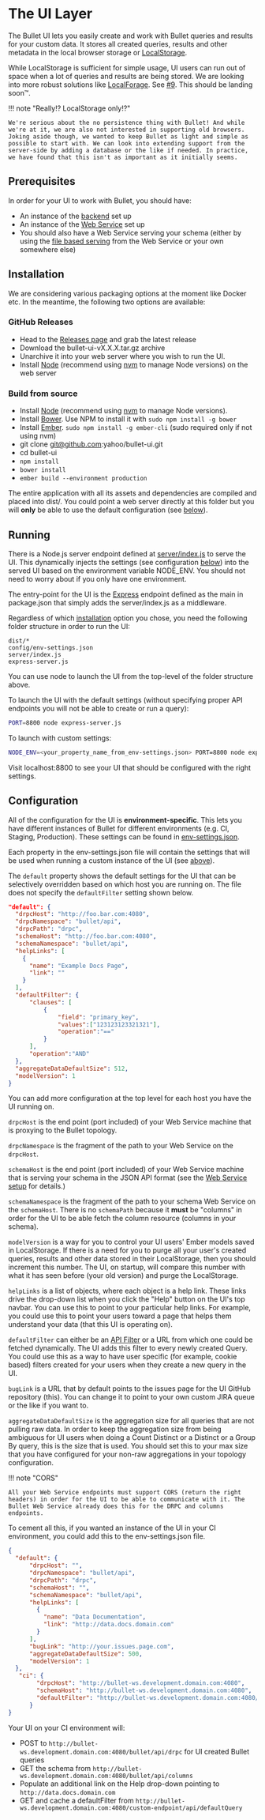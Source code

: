 # The UI Layer

The Bullet UI lets you easily create and work with Bullet queries and results for your custom data. It stores all created queries, results and other metadata in the local browser storage or [LocalStorage](https://www.w3schools.com/html/html5_webstorage.asp).

While LocalStorage is sufficient for simple usage, UI users can run out of space when a lot of queries and results are being stored. We are looking into more robust solutions like [LocalForage](https://localforage.github.io/localForage/). See [#9](https://github.com/yahoo/bullet-ui/issues/9). This should be landing soon&trade;.

!!! note "Really!? LocalStorage only!?"

    We're serious about the no persistence thing with Bullet! And while we're at it, we are also not interested in supporting old browsers. Joking aside though, we wanted to keep Bullet as light and simple as possible to start with. We can look into extending support from the server-side by adding a database or the like if needed. In practice, we have found that this isn't as important as it initially seems.


## Prerequisites

In order for your UI to work with Bullet, you should have:

  * An instance of the [backend](../backend/setup-storm.md) set up
  * An instance of the [Web Service](../ws/setup.md) set up
  * You should also have a Web Service serving your schema (either by using the [file based serving](../ws/setup.md#file-based-schema) from the Web Service or your own somewhere else)

## Installation

We are considering various packaging options at the moment like Docker etc. In the meantime, the following two options are available:

### GitHub Releases

* Head to the [Releases page](../about/releases.md#bullet-ui) and grab the latest release
* Download the bullet-ui-vX.X.X.tar.gz archive
* Unarchive it into your web server where you wish to run the UI.
* Install [Node](https://nodejs.org/) (recommend using [nvm](https://github.com/creationix/nvm) to manage Node versions) on the web server

### Build from source

* Install [Node](https://nodejs.org/) (recommend using [nvm](https://github.com/creationix/nvm) to manage Node versions).
* Install [Bower](https://bower.io/). Use NPM to install it with ```sudo npm install -g bower```
* Install [Ember](http://emberjs.com/). ```sudo npm install -g ember-cli``` (sudo required only if not using nvm)
* git clone git@github.com:yahoo/bullet-ui.git
* cd bullet-ui
* `npm install`
* `bower install`
* `ember build --environment production`

The entire application with all its assets and dependencies are compiled and placed into dist/. You could point a web server directly at this folder but you will **only** be able to use the default configuration (see [below](#configuration)).

## Running

There is a Node.js server endpoint defined at [server/index.js](server/index.js) to serve the UI. This dynamically injects the settings (see configuration [below](#configuration)) into the served UI based on the environment variable NODE_ENV. You should not need to worry about if you only have one environment.

The entry-point for the UI is the [Express](http://expressjs.com/) endpoint defined as the main in package.json that simply adds the server/index.js as a middleware.

Regardless of which [installation](#installation) option you chose, you need the following folder structure in order to run the UI:

```
dist/*
config/env-settings.json
server/index.js
express-server.js
```

You can use node to launch the UI from the top-level of the folder structure above.

To launch the UI with the default settings (without specifying proper API endpoints you will not be able to create or run a query):

```bash
PORT=8800 node express-server.js
```

To launch with custom settings:

```bash
NODE_ENV=<your_property_name_from_env-settings.json> PORT=8800 node express-server.js
```
Visit localhost:8800 to see your UI that should be configured with the right settings.

## Configuration

All of the configuration for the UI is **environment-specific**. This lets you have different instances of Bullet for different environments (e.g. CI, Staging, Production). These settings can be found in [env-settings.json](https://github.com/yahoo/bullet-ui/blob/master/config/env-settings.json).

Each property in the env-settings.json file will contain the settings that will be used when running a custom instance of the UI (see [above](#Running)).

The ```default``` property shows the default settings for the UI that can be selectively overridden based on which host you are running on. The file does not specify the ```defaultFilter``` setting shown below.

```json
"default": {
  "drpcHost": "http://foo.bar.com:4080",
  "drpcNamespace": "bullet/api",
  "drpcPath": "drpc",
  "schemaHost": "http://foo.bar.com:4080",
  "schemaNamespace": "bullet/api",
  "helpLinks": [
    {
      "name": "Example Docs Page",
      "link": ""
    }
  ],
  "defaultFilter": {
      "clauses": [
          {
              "field": "primary_key",
              "values":["123123123321321"],
              "operation":"=="
          }
      ],
      "operation":"AND"
  },
  "aggregateDataDefaultSize": 512,
  "modelVersion": 1
}
```

You can add more configuration at the top level for each host you have the UI running on.

```drpcHost``` is the end point (port included) of your Web Service machine that is proxying to the Bullet topology.

```drpcNamespace``` is the fragment of the path to your Web Service on the ```drpcHost```.

```schemaHost``` is the end point (port included) of your Web Service machine that is serving your schema in the JSON API format (see the [Web Service setup](../ws/setup.md) for details.)

```schemaNamespace``` is the fragment of the path to your schema Web Service on the ```schemaHost```. There is no ```schemaPath``` because it **must** be "columns" in order for the UI to be able fetch the column resource (columns in your schema).

```modelVersion``` is a way for you to control your UI users' Ember models saved in LocalStorage. If there is a need for you to purge all your user's created queries, results and other data stored in their LocalStorage, then you should increment this number. The UI, on startup, will compare this number with what it has seen before (your old version) and purge the LocalStorage.

```helpLinks``` is a list of objects, where each object is a help link. These links drive the drop-down list when you click the "Help" button on the UI's top navbar. You can use this to point to your particular help links. For example, you could use this to point your users toward a page that
helps them understand your data (that this UI is operating on).

```defaultFilter``` can either be an [API Filter](../ws/api.md#filters) or a URL from which one could be fetched dynamically. The UI adds this filter to every newly created Query. You could use this as a way to have user specific (for example, cookie based) filters created for your users when they create a new query in the UI.

```bugLink``` is a URL that by default points to the issues page for the UI GitHub repository (this). You can change it to point to your own custom JIRA queue or the like if you want to.

```aggregateDataDefaultSize``` is the aggregation size for all queries that are not pulling raw data. In order to keep the aggregation size from being ambiguous for UI users when doing a Count Distinct or a Distinct or a Group By query, this is the size that is used. You should set this to your max size that you have configured for your non-raw aggregations in your topology configuration.


!!! note "CORS"

    All your Web Service endpoints must support CORS (return the right headers) in order for the UI to be able to communicate with it. The Bullet Web Service already does this for the DRPC and columns endpoints.

To cement all this, if you wanted an instance of the UI in your CI environment, you could add this to the env-settings.json file.

```json
{
  "default": {
      "drpcHost": "",
      "drpcNamespace": "bullet/api",
      "drpcPath": "drpc",
      "schemaHost": "",
      "schemaNamespace": "bullet/api",
      "helpLinks": [
        {
          "name": "Data Documentation",
          "link": "http://data.docs.domain.com"
        }
      ],
      "bugLink": "http://your.issues.page.com",
      "aggregateDataDefaultSize": 500,
      "modelVersion": 1
  },
   "ci": {
        "drpcHost": "http://bullet-ws.development.domain.com:4080",
        "schemaHost": "http://bullet-ws.development.domain.com:4080",
        "defaultFilter": "http://bullet-ws.development.domain.com:4080/custom-endpoint/api/defaultQuery"
      }
}
```

Your UI on your CI environment will:

  * POST to ```http://bullet-ws.development.domain.com:4080/bullet/api/drpc``` for UI created Bullet queries
  * GET the schema from ```http://bullet-ws.development.domain.com:4080/bullet/api/columns```
  * Populate an additional link on the Help drop-down pointing to ```http://data.docs.domain.com```
  * GET and cache a defaultFilter from ```http://bullet-ws.development.domain.com:4080/custom-endpoint/api/defaultQuery```
